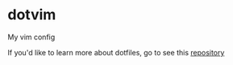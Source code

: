 dotvim
======

My vim config

If you'd like to learn more about dotfiles, go to see this [repository](https://github.com/cowboy/dotfiles)
